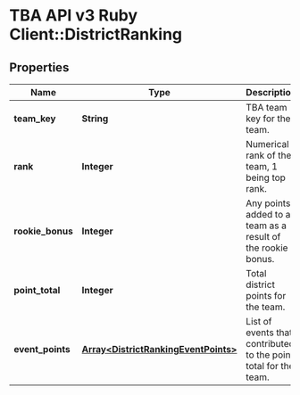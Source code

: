 # TBA API v3 Ruby Client::DistrictRanking

## Properties
Name | Type | Description | Notes
------------ | ------------- | ------------- | -------------
**team_key** | **String** | TBA team key for the team. | 
**rank** | **Integer** | Numerical rank of the team, 1 being top rank. | 
**rookie_bonus** | **Integer** | Any points added to a team as a result of the rookie bonus. | [optional] 
**point_total** | **Integer** | Total district points for the team. | 
**event_points** | [**Array&lt;DistrictRankingEventPoints&gt;**](DistrictRankingEventPoints.md) | List of events that contributed to the point total for the team. | [optional] 


